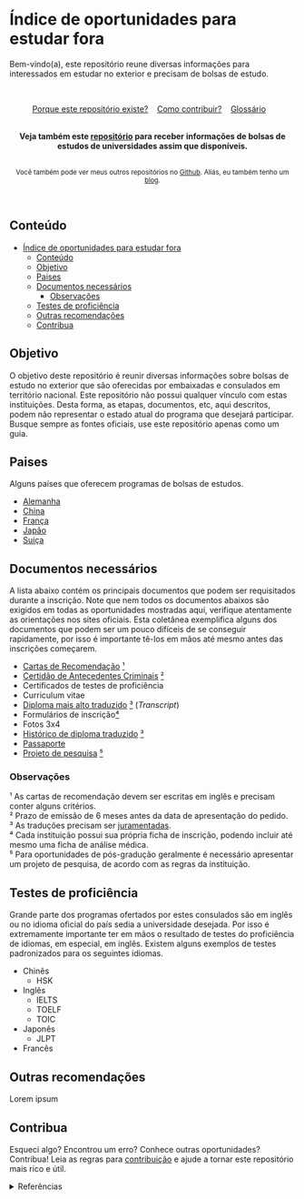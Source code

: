 # Índice de oportunidades para estudar fora

Bem-vindo(a), este repositório reune diversas informações para interessados em estudar no exterior e precisam de bolsas de estudo.

<br>

<p align="center">
  <a href="./why.md">Porque este repositório existe?</a>&nbsp;&nbsp;&nbsp;
  <a href="./contributing.md">Como contribuir?</a>&nbsp;&nbsp;&nbsp;
  <a href="./glossary.md">Glossário</a>&nbsp;&nbsp;&nbsp;
</p>

<br>

<div align="center">
  <b>Veja também este <a href="https://github.com/Daniel-EST/scholarships-alert">repositório</a> para receber informações de bolsas de estudos de universidades assim que disponíveis.</b>
</div>

<br>

<p align="center">
  <sub>Você também pode ver meus outros repositórios no <a href="https://www.github.com/Daniel-EST">Github</a>. Aliás, eu também tenho um <a href="https://www.daniel-est.github.io/blog">blog</a>.
</p>

<br>


## Conteúdo

- [Índice de oportunidades para estudar fora](#índice-de-oportunidades-para-estudar-fora)
  - [Conteúdo](#conteúdo)
  - [Objetivo](#objetivo)
  - [Paises](#paises)
  - [Documentos necessários](#documentos-necessários)
    - [Observações](#observações)
  - [Testes de proficiência](#testes-de-proficiência)
  - [Outras recomendações](#outras-recomendações)
  - [Contribua](#contribua)

## Objetivo
O objetivo deste repositório é reunir diversas informações sobre bolsas de estudo no exterior que são oferecidas por embaixadas e consulados em território nacional. 
Este repositório não possui qualquer vínculo com estas instituições. Desta forma, as etapas, documentos, etc, aqui descritos, podem não representar o estado atual do programa que desejará participar. Busque sempre as fontes oficiais, use este repositório apenas como um guia.

## Paises
Alguns países que oferecem programas de bolsas de estudos.

- [Alemanha](./scholarships/)
- [China](./scholarships/china/)
- [França](./scholarships/france)
- [Japão](./scholarships/japan)
- [Suiça](./scolarships/#)

## Documentos necessários
A lista abaixo contém os principais documentos que podem ser requisitados durante a inscrição. Note que nem todos os documentos abaixos são exigidos em todas as oportunidades mostradas aqui, verifique atentamente as orientações nos sites oficiais. Esta coletânea exemplifica alguns dos documentos que podem ser um pouco difíceis de se conseguir rapidamente, por isso é importante tê-los em mãos até mesmo antes das inscrições começarem.

- [Cartas de Recomendação](./documents/recommendation-letter.md) [¹](#observações)
- [Certidão de Antecedentes Criminais](https://www.gov.br/pt-br/servicos/emitir-certidao-de-antecedentes-criminais) [²](#observações)
- Certificados de testes de proficiência
- Curriculum vitae
- [Diploma mais alto traduzido](./documents/degree-and-transcripts.md) [³](#observações) (_Transcript_)
- Formulários de inscrição[⁴](#observações)
- Fotos 3x4
- [Histórico de diploma traduzido](./documents/degree-and-transcripts.md) [³](#observações)
- [Passaporte](https://www.gov.br/pt-br/servicos/obter-passaporte-comum-para-brasileiro)
- [Projeto de pesquisa](./documents/degree.md) [⁵](#observações)

### Observações
¹ As cartas de recomendação devem ser escritas em inglês e precisam conter alguns critérios.  
² Prazo de emissão de 6 meses antes da data de apresentação do pedido.  
³ As traduções precisam ser [juramentadas](./documents/degree-and-transcripts.md).  
⁴ Cada instituição possui sua própria ficha de inscrição, podendo incluir até mesmo uma ficha de análise médica.  
⁵ Para oportunidades de pós-gradução geralmente é necessário apresentar um projeto de pesquisa, de acordo com as regras da instituição.  

## Testes de proficiência
Grande parte dos programas ofertados por estes consulados são em inglês ou no idioma oficial do país sedia a universidade desejada. Por isso é extremamente importante ter em mãos o resultado de testes do proficiência de idiomas, em especial, em inglês.
Existem alguns exemplos de testes padronizados para os seguintes idiomas.

- Chinês
  - HSK
- Inglês
  - IELTS
  - TOELF
  - TOIC
- Japonês
  - JLPT
- Francês

## Outras recomendações
Lorem ipsum

## Contribua
Esqueci algo? Encontrou um erro? Conhece outras oportunidades? Contribua! Leia as regras para [contribuição](./contributing.md) e ajude a tornar este repositório mais rico e útil.

<details>
  <summary>Referências</summary>
  <ul>
    <li><a href="#">https://www.estudarfora.org.br/bolsas-do-governo/</a></li>
    <li> Japão
      <ul>
       <li><a href="#">https://www.br.emb-japan.go.jp/itpr_pt/bolsas_programas.html</a></li>
      </ul>
    <li> China
      <ul>    
        <li><a href="#">http://br.china-embassy.org/por/sghds/202111/t20211116_10448697.htm</a></li>
        <li><a href="#">http://br.china-embassy.org/por/sghds/</a></li>
        <li><a href="#">https://studyinchina.csc.edu.cn/#/home</a></li>
        <li><a href="#">https://www.campuschina.org/index.html</a></li>
      </ul>
    </li>
    <li> Suíça
      <ul>    
       <li><a href="#">https://www.eda.admin.ch/countries/brazil/pt/home/prestacao/bolsas.html</a></li>
      </ul>
    </li>
  </ul>
</details>
